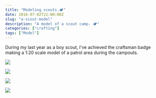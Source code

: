 ```yaml
---
title: "Modeling scouts.🏕"
date: 2016-07-02T22:00:00Z
slug: "a-scout-model"
description: "A model of a scout camp. 🏕"
categories: ["crafting"]
tags: ["Model"]
---
```

During my last year as a boy scout, I've achieved the craftsman badge making a 1:20 scale model of a patrol area during the campouts.


![](/uploads/model/model1.jpg)  

![](/uploads/model/model2.jpg)  

![](/uploads/model/model3.jpg)  

![](/uploads/model/model4.jpg)  



